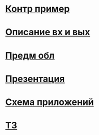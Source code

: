 # [Контр пример](https://disk.yandex.ru/i/KUSI7CO2qP3opg)
# [Описание вх и вых](https://disk.yandex.ru/i/QFAO1yUjZ5Wyyw)
# [Предм обл](https://disk.yandex.ru/i/_66hDoOqncV3ww)
# [Презентация](https://disk.yandex.ru/i/Nxfv1hNLA924Og)
# [Схема приложений](https://disk.yandex.ru/i/2Taa05yOIDcrDw)
# [ТЗ](https://disk.yandex.ru/i/6omMGVW7E0ZHaQ)
